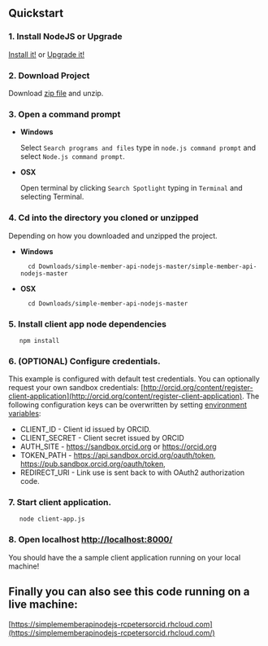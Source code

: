 ## Quickstart

### 1. Install NodeJS or Upgrade 

[Install it!](https://nodejs.org/)
or 
[Upgrade it!](http://davidwalsh.name/upgrade-nodejs)



### 2. Download Project

Download [zip file](https://github.com/ORCID/simple-member-api-nodejs/archive/master.zip) and
 unzip.
   

### 3. Open a command prompt

* **Windows**
 
    Select `Search programs and files` type in `node.js command prompt` and select `Node.js command prompt`.
    
* **OSX**
 
    Open terminal by clicking `Search Spotlight` typing in `Terminal` and selecting Terminal.


### 4. Cd into the directory you cloned or unzipped

Depending on how you downloaded and unzipped the project.

* **Windows**

        cd Downloads/simple-member-api-nodejs-master/simple-member-api-nodejs-master

* **OSX**
 

        cd Downloads/simple-member-api-nodejs-master


### 5. Install client app node dependencies

       npm install 

### 6. (OPTIONAL) Configure credentials. 

This example is configured with default test credentials. You can optionally request your own 
sandbox credentials: 
[http://orcid.org/content/register-client-application](http://orcid.org/content/register-client-application). 
The following configuration keys can be overwritten by setting 
[environment variables](http://en.wikipedia.org/wiki/Environment_variable):

* CLIENT_ID - Client id issued by ORCID.
* CLIENT_SECRET - Client secret issued by ORCID
* AUTH_SITE - https://sandbox.orcid.org or https://orcid.org
* TOKEN_PATH - https://api.sandbox.orcid.org/oauth/token, https://pub.sandbox.orcid.org/oauth/token,
* REDIRECT_URI - Link use is sent back to with OAuth2 authorization code.


### 7. Start client application.

       node client-app.js

### 8. Open localhost [http://localhost:8000/](http://localhost:8000/)
You should have the a sample client application running on your local machine!

## Finally you can also see this code running on a live machine:

[https://simplememberapinodejs-rcpetersorcid.rhcloud.com](https://simplememberapinodejs-rcpetersorcid.rhcloud.com/)
